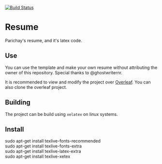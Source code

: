 [![Build Status](https://travis-ci.org/baymac/overleaf-resume.svg?branch=master)](https://travis-ci.org/baymac/overleaf-resume)

# Resume
Parichay's resume, and it's latex code.

## Use
You can use the template and make your own resume without attributing the owner of this repository.
Special thanks to @ghostwriternr.

It is recommended to view and modify the project over [Overleaf](https://www.overleaf.com/read/fjrjrsdfmpvn). You can also clone the overleaf project.

## Building
The project can be build using `xelatex` on linux systems.

## Install
sudo apt-get install texlive-fonts-recommended<br />
sudo apt-get install texlive-fonts-extra<br />
sudo apt-get install texlive-latex-extra<br />
sudo apt-get install texlive-xetex<br />
